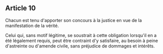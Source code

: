 Article 10
----
Chacun est tenu d'apporter son concours à la justice en vue de la manifestation
de la vérité.

Celui qui, sans motif légitime, se soustrait à cette obligation lorsqu'il en a
été légalement requis, peut être contraint d'y satisfaire, au besoin à peine
d'astreinte ou d'amende civile, sans préjudice de dommages et intérêts.
